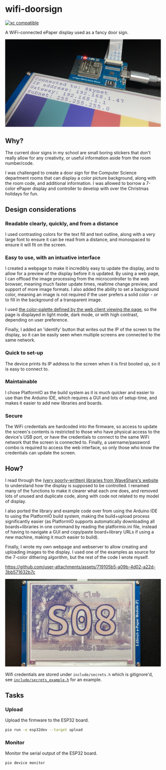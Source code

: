 # wifi-doorsign
[![xc compatible](https://xcfile.dev/badge.svg)](https://xcfile.dev)

A WiFi-connected ePaper display used as a fancy door sign.

![IP setup screen](ip_splash.JPEG)

## Why?

The current door signs in my school are small boring stickers that don't really allow for any creativity, or useful information aside from the room number/code. 

I was challenged to create a door sign for the Computer Science department rooms that can display a color picture background, along with the room code, and additional information. I was allowed to borrow a 7-color ePaper display and controller to develop with over the Christmas holidays for fun.

## Design considerations

### Readable clearly, quickly, and from a distance

I used contrasting colors for the text fill and text outline, along with a very large font to ensure it can be read from a distance, and monospaced to ensure it will fit on the screen.

### Easy to use, with an intuative interface

I created a webpage to make it incredibly easy to update the display, and to allow for a preview of the display before it is updated. By using a web page, I can offload the image processing from the microcontroller to the web browser, meaning much faster update times, realtime change preview, and support of more image formats. I also added the ability to set a background color, meaning an image is not required if the user prefers a solid color - or to fill in the background of a transparent image.

I used [the color-palette defined by the web client viewing the page](https://developer.mozilla.org/en-US/docs/Web/CSS/system-color), so the page is displayed in light mode, dark mode, or with high contrast, depending on user preference.

Finally, I added an 'identify' button that writes out the IP of the screen to the display, so it can be easily seen when multiple screens are connected to the same network.

### Quick to set-up

The device prints its IP address to the screen when it is first booted up, so it is easy to connect to.

### Maintainable

I chose PlatformIO as the build system as it is much quicker and easier to use than the Arduino IDE, which requires a GUI and lots of setup-time, and makes it easier to add new libraries and boards.

### Secure

The WiFi credentials are hardcoded into the firmware, so access to update the screen's contents is restricted to those who have physical access to the device's USB port, or have the credentials to connect to the same WiFi network that the screen is connected to. Finally, a username/password combo is required to access the web interface, so only those who know the credentials can update the screen.

## How?

I read through the [(very poorly-written) libraries from WaveShare's website](https://files.waveshare.com/upload/5/50/E-Paper_ESP32_Driver_Board_Code.7z) to understand how the display is supposed to be controlled. I renamed many of the functions to make it clearer what each one does, and removed lots of unused and duplicate code, along with code not related to my model of display. 

I also ported the library and example code over from using the Arduino IDE to using the PlatformIO build system, making the build+upload process significantly easier (as PlatformIO supports automatically downloading all boards+libraries in one command by reading the platformio.ini file, instead of having to navigate a GUI and copy/paste board+library URLs if using a new machine, making it much easier to build).

Finally, I wrote my own webpage and webserver to allow creating and uploading images to the display. I used one of the examples as source for the 7-color dithering algorithm, but the rest of the code I wrote myself.

https://github.com/user-attachments/assets/719105b5-a09b-4d02-a22d-3bb571632b7c

![image screen](hackclub.JPEG)

Wifi credentials are stored under `include/secrets.h` which is gitignore'd, see [`include/secrets_example.h`](include/secrets_example.h) for an example.

## Tasks

### Upload

Upload the firmware to the ESP32 board.

```bash
pio run -e esp32dev --target upload
```

### Monitor

Monitor the serial output of the ESP32 board.

```bash
pio device monitor
```

